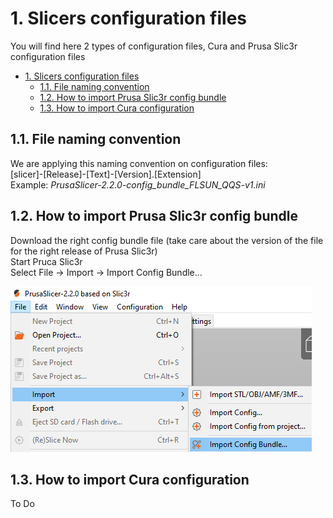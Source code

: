 # 1. Slicers configuration files

You will find here 2 types of configuration files, Cura and Prusa Slic3r configuration files

- [1. Slicers configuration files](#1-slicers-configuration-files)
  - [1.1. File naming convention](#11-file-naming-convention)
  - [1.2. How to import Prusa Slic3r config bundle](#12-how-to-import-prusa-slic3r-config-bundle)
  - [1.3. How to import Cura configuration](#13-how-to-import-cura-configuration)

## 1.1. File naming convention

We are applying this naming convention on configuration files:  
[slicer]-[Release]-[Text]-[Version].[Extension]  
Example: *PrusaSlicer-2.2.0-config_bundle_FLSUN_QQS-v1.ini*

## 1.2. How to import Prusa Slic3r config bundle

Download the right config bundle file (take care about the version of the file for the right release of Prusa Slic3r)  
Start Pruca Slic3r  
Select File -> Import -> Import Config Bundle...  

![picture 1](../../docs/images/PS_Import.png)  

## 1.3. How to import Cura configuration

To Do  
